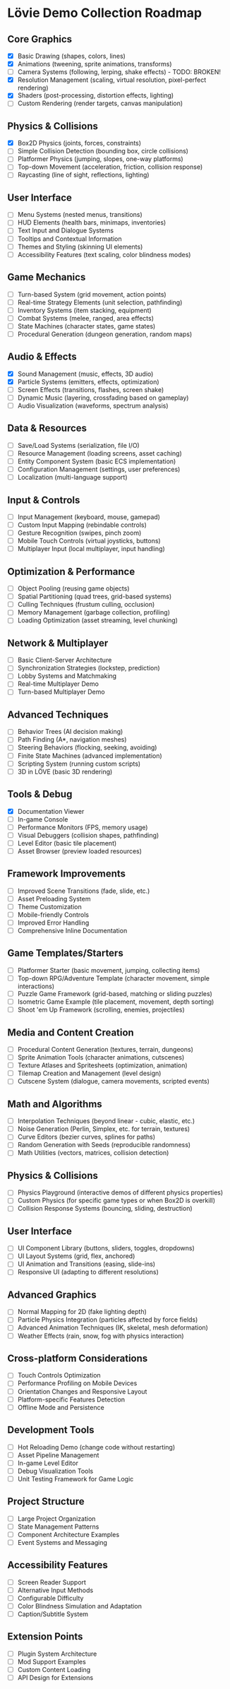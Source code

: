 # Lövie Demo Collection Roadmap

## Core Graphics
- [x] Basic Drawing (shapes, colors, lines)
- [x] Animations (tweening, sprite animations, transforms)
- [ ] Camera Systems (following, lerping, shake effects) - TODO: BROKEN!
- [x] Resolution Management (scaling, virtual resolution, pixel-perfect rendering)
- [x] Shaders (post-processing, distortion effects, lighting)
- [ ] Custom Rendering (render targets, canvas manipulation)

## Physics & Collisions
- [x] Box2D Physics (joints, forces, constraints)
- [ ] Simple Collision Detection (bounding box, circle collisions)
- [ ] Platformer Physics (jumping, slopes, one-way platforms)
- [ ] Top-down Movement (acceleration, friction, collision response)
- [ ] Raycasting (line of sight, reflections, lighting)

## User Interface
- [ ] Menu Systems (nested menus, transitions)
- [ ] HUD Elements (health bars, minimaps, inventories)
- [ ] Text Input and Dialogue Systems
- [ ] Tooltips and Contextual Information
- [ ] Themes and Styling (skinning UI elements)
- [ ] Accessibility Features (text scaling, color blindness modes)

## Game Mechanics
- [ ] Turn-based System (grid movement, action points)
- [ ] Real-time Strategy Elements (unit selection, pathfinding)
- [ ] Inventory Systems (item stacking, equipment)
- [ ] Combat Systems (melee, ranged, area effects)
- [ ] State Machines (character states, game states)
- [ ] Procedural Generation (dungeon generation, random maps)

## Audio & Effects
- [x] Sound Management (music, effects, 3D audio)
- [x] Particle Systems (emitters, effects, optimization)
- [ ] Screen Effects (transitions, flashes, screen shake)
- [ ] Dynamic Music (layering, crossfading based on gameplay)
- [ ] Audio Visualization (waveforms, spectrum analysis)

## Data & Resources
- [ ] Save/Load Systems (serialization, file I/O)
- [ ] Resource Management (loading screens, asset caching)
- [ ] Entity Component System (basic ECS implementation)
- [ ] Configuration Management (settings, user preferences)
- [ ] Localization (multi-language support)

## Input & Controls
- [ ] Input Management (keyboard, mouse, gamepad)
- [ ] Custom Input Mapping (rebindable controls)
- [ ] Gesture Recognition (swipes, pinch zoom)
- [ ] Mobile Touch Controls (virtual joysticks, buttons)
- [ ] Multiplayer Input (local multiplayer, input handling)

## Optimization & Performance
- [ ] Object Pooling (reusing game objects)
- [ ] Spatial Partitioning (quad trees, grid-based systems)
- [ ] Culling Techniques (frustum culling, occlusion)
- [ ] Memory Management (garbage collection, profiling)
- [ ] Loading Optimization (asset streaming, level chunking)

## Network & Multiplayer
- [ ] Basic Client-Server Architecture
- [ ] Synchronization Strategies (lockstep, prediction)
- [ ] Lobby Systems and Matchmaking
- [ ] Real-time Multiplayer Demo
- [ ] Turn-based Multiplayer Demo

## Advanced Techniques
- [ ] Behavior Trees (AI decision making)
- [ ] Path Finding (A*, navigation meshes)
- [ ] Steering Behaviors (flocking, seeking, avoiding)
- [ ] Finite State Machines (advanced implementation)
- [ ] Scripting System (running custom scripts)
- [ ] 3D in LÖVE (basic 3D rendering)

## Tools & Debug
- [x] Documentation Viewer
- [ ] In-game Console
- [ ] Performance Monitors (FPS, memory usage)
- [ ] Visual Debuggers (collision shapes, pathfinding)
- [ ] Level Editor (basic tile placement)
- [ ] Asset Browser (preview loaded resources)

## Framework Improvements
- [ ] Improved Scene Transitions (fade, slide, etc.)
- [ ] Asset Preloading System
- [ ] Theme Customization
- [ ] Mobile-friendly Controls
- [ ] Improved Error Handling
- [ ] Comprehensive Inline Documentation

## Game Templates/Starters
- [ ] Platformer Starter (basic movement, jumping, collecting items)
- [ ] Top-down RPG/Adventure Template (character movement, simple interactions)
- [ ] Puzzle Game Framework (grid-based, matching or sliding puzzles)
- [ ] Isometric Game Example (tile placement, movement, depth sorting)
- [ ] Shoot 'em Up Framework (scrolling, enemies, projectiles)

## Media and Content Creation
- [ ] Procedural Content Generation (textures, terrain, dungeons)
- [ ] Sprite Animation Tools (character animations, cutscenes)
- [ ] Texture Atlases and Spritesheets (optimization, animation)
- [ ] Tilemap Creation and Management (level design)
- [ ] Cutscene System (dialogue, camera movements, scripted events)

## Math and Algorithms
- [ ] Interpolation Techniques (beyond linear - cubic, elastic, etc.)
- [ ] Noise Generation (Perlin, Simplex, etc. for terrain, textures)
- [ ] Curve Editors (bezier curves, splines for paths)
- [ ] Random Generation with Seeds (reproducible randomness)
- [ ] Math Utilities (vectors, matrices, collision detection)

## Physics & Collisions
- [ ] Physics Playground (interactive demos of different physics properties)
- [ ] Custom Physics (for specific game types or when Box2D is overkill)
- [ ] Collision Response Systems (bouncing, sliding, destruction)

## User Interface
- [ ] UI Component Library (buttons, sliders, toggles, dropdowns)
- [ ] UI Layout Systems (grid, flex, anchored)
- [ ] UI Animation and Transitions (easing, slide-ins)
- [ ] Responsive UI (adapting to different resolutions)

## Advanced Graphics
- [ ] Normal Mapping for 2D (fake lighting depth)
- [ ] Particle Physics Integration (particles affected by force fields)
- [ ] Advanced Animation Techniques (IK, skeletal, mesh deformation)
- [ ] Weather Effects (rain, snow, fog with physics interaction)

## Cross-platform Considerations 
- [ ] Touch Controls Optimization
- [ ] Performance Profiling on Mobile Devices
- [ ] Orientation Changes and Responsive Layout
- [ ] Platform-specific Features Detection
- [ ] Offline Mode and Persistence

## Development Tools
- [ ] Hot Reloading Demo (change code without restarting)
- [ ] Asset Pipeline Management
- [ ] In-game Level Editor
- [ ] Debug Visualization Tools
- [ ] Unit Testing Framework for Game Logic

## Project Structure
- [ ] Large Project Organization
- [ ] State Management Patterns
- [ ] Component Architecture Examples
- [ ] Event Systems and Messaging

## Accessibility Features
- [ ] Screen Reader Support
- [ ] Alternative Input Methods
- [ ] Configurable Difficulty
- [ ] Color Blindness Simulation and Adaptation
- [ ] Caption/Subtitle System

## Extension Points
- [ ] Plugin System Architecture
- [ ] Mod Support Examples
- [ ] Custom Content Loading
- [ ] API Design for Extensions
